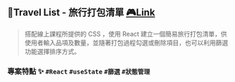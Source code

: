 ## 🎒Travel List - 旅行打包清單 [🎮Link ](https://travel-list-oxo.netlify.app/)

> 搭配線上課程所提供的 CSS ，使用 React 建立一個簡易旅行打包清單，供使用者輸入品項及數量，並隨著打包過程勾選或刪除項目，也可以利用篩選功能選擇排序方式。

### 專案特點 ✨ <code>#React</code> <code>#useState</code> <code>#篩選</code> <code>#狀態管理</code>
